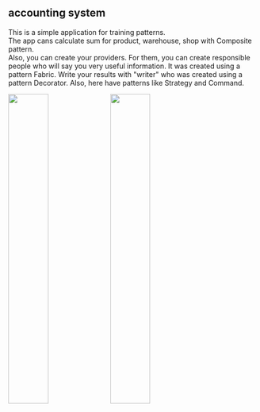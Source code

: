 ## accounting system
This is a simple application for training patterns.   
The app cans calculate sum for product, warehouse, shop with Composite pattern.     
Also, you can create your providers. For them, you can create responsible people who will say you very useful information. It was created
using a pattern Fabric.
Write your results with "writer" who was created using a pattern Decorator.
Also, here have patterns like Strategy and Command.
<p>
<img width = 40% src="https://user-images.githubusercontent.com/44276887/152868200-fbd715a9-a97a-472a-9740-142061b75e72.png"/>
<img width = 40% src="https://user-images.githubusercontent.com/44276887/152868361-ce5401ad-0df8-4b6b-907a-b702a050d523.png"/>
</p>